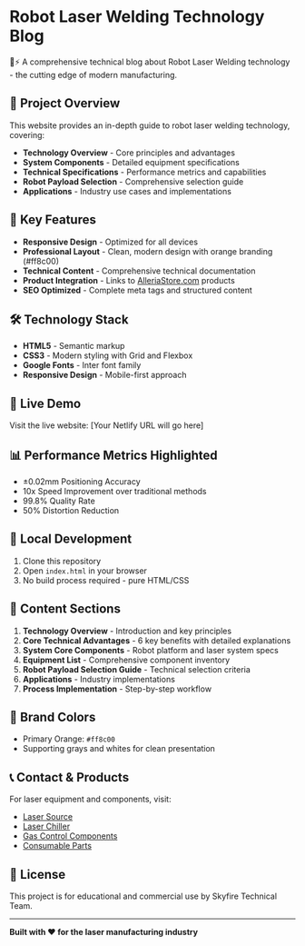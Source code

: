 # Robot Laser Welding Technology Blog

🤖⚡ A comprehensive technical blog about Robot Laser Welding technology - the cutting edge of modern manufacturing.

## 🌟 Project Overview

This website provides an in-depth guide to robot laser welding technology, covering:

- **Technology Overview** - Core principles and advantages
- **System Components** - Detailed equipment specifications
- **Technical Specifications** - Performance metrics and capabilities
- **Robot Payload Selection** - Comprehensive selection guide
- **Applications** - Industry use cases and implementations

## 🎯 Key Features

- **Responsive Design** - Optimized for all devices
- **Professional Layout** - Clean, modern design with orange branding (#ff8c00)
- **Technical Content** - Comprehensive technical documentation
- **Product Integration** - Links to [AlleriaStore.com](https://alleriastore.com) products
- **SEO Optimized** - Complete meta tags and structured content

## 🛠 Technology Stack

- **HTML5** - Semantic markup
- **CSS3** - Modern styling with Grid and Flexbox
- **Google Fonts** - Inter font family
- **Responsive Design** - Mobile-first approach

## 🚀 Live Demo

Visit the live website: [Your Netlify URL will go here]

## 📊 Performance Metrics Highlighted

- ±0.02mm Positioning Accuracy
- 10x Speed Improvement over traditional methods
- 99.8% Quality Rate
- 50% Distortion Reduction

## 🔧 Local Development

1. Clone this repository
2. Open `index.html` in your browser
3. No build process required - pure HTML/CSS

## 📝 Content Sections

1. **Technology Overview** - Introduction and key principles
2. **Core Technical Advantages** - 6 key benefits with detailed explanations
3. **System Core Components** - Robot platform and laser system specs
4. **Equipment List** - Comprehensive component inventory
5. **Robot Payload Selection Guide** - Technical selection criteria
6. **Applications** - Industry implementations
7. **Process Implementation** - Step-by-step workflow

## 🎨 Brand Colors

- Primary Orange: `#ff8c00` 
- Supporting grays and whites for clean presentation

## 📞 Contact & Products

For laser equipment and components, visit:
- [Laser Source](https://alleriastore.com/collections/laser-source)
- [Laser Chiller](https://alleriastore.com/collections/laser-chiller)
- [Gas Control Components](https://alleriastore.com/collections/auxiliary-gas-control-system)
- [Consumable Parts](https://alleriastore.com/collections/consumable-parts)

## 📄 License

This project is for educational and commercial use by Skyfire Technical Team.

---

**Built with ❤️ for the laser manufacturing industry** 
